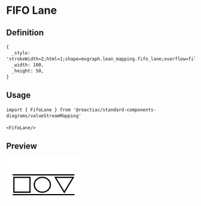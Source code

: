 # FIFO Lane

## Definition

```
{
  _style: 'strokeWidth=2;html=1;shape=mxgraph.lean_mapping.fifo_lane;overflow=fill;verticalAlign=top;align=center;',
  _width: 100,
  _height: 50,
}
```

## Usage

```
import { FifoLane } from '@reactiac/standard-components-diagrams/valueStreamMapping'

<FifoLane/>
```

## Preview

<img src="./fifo-lane.png" width="200"/>
